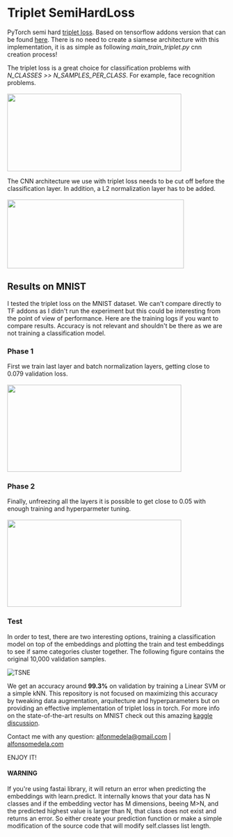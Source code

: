 # Triplet SemiHardLoss
PyTorch semi hard [triplet loss](https://arxiv.org/pdf/1503.03832.pdf). Based on tensorflow addons version that can be found [here](https://www.tensorflow.org/addons/tutorials/losses_triplet). There is no need to create a siamese architecture with this implementation, it is as simple as following *main_train_triplet.py* cnn creation process!

The triplet loss is a great choice for classification problems with *N_CLASSES >> N_SAMPLES_PER_CLASS*. For example, face recognition problems. 
<br/><br/>
<img src="https://user-images.githubusercontent.com/18154355/61485418-1cbb1f00-a96f-11e9-8de8-3c46eef5a7dc.png" width="400" height="178" />

The CNN architecture we use with triplet loss needs to be cut off before the classification layer. In addition, a L2 normalization layer has to be added. 
<br/><br/>
<img src="https://user-images.githubusercontent.com/18154355/61485417-1cbb1f00-a96f-11e9-8d6a-94964ce8c4db.png" width="406" height="158" />

## Results on MNIST
I tested the triplet loss on the MNIST dataset. We can't compare directly to TF addons as I didn't run the experiment but this could be interesting from the point of view of performance. Here are the training logs if you want to compare results. Accuracy is not relevant and shouldn't be there as we are not training a classification model.

### Phase 1 
First we train last layer and batch normalization layers, getting close to 0.079 validation loss.
<br/><br/>
<img src="https://github.com/alfonmedela/TripletSemiHardLoss-PyTorch/blob/master/figures/freezed.PNG" width="400" height="200" />

### Phase 2
Finally, unfreezing all the layers it is possible to get close to 0.05 with enough training and hyperparmeter tuning.
<br/><br/>
<img src="https://github.com/alfonmedela/TripletSemiHardLoss-PyTorch/blob/master/figures/unfreezed.PNG" width="400" height="200" />

### Test
In order to test, there are two interesting options, training a classification model on top of the embeddings and plotting the train and test embeddings to see if same categories cluster together. The following figure contains the original 10,000 validation samples.

![TSNE](https://github.com/alfonmedela/TripletSemiHardLoss-PyTorch/blob/master/figures/tsne_val.png)

We get an accuracy around **99.3%** on validation by training a Linear SVM or a simple kNN. This repository is not focused on maximizing this accuracy by tweaking data augmentation, arquitecture and hyperparameters but on providing an effective implementation of triplet loss in torch. For more info on the state-of-the-art results on MNIST check out this amazing [kaggle discussion](https://www.kaggle.com/c/digit-recognizer/discussion/61480).

Contact me with any question:
alfonmedela@gmail.com | 
[alfonsomedela.com](http://alfonsomedela.com/)

ENJOY IT! 

#### **WARNING**
If you're using fastai library, it will return an error when predicting the embeddings with learn.predict. It internally knows that your data has N classes and if the embedding vector has M dimensions, beeing M>N, and the predicted highest value is larger than N, that class does not exist and returns an error. So either create your prediction function or make a simple modification of the source code that will modify self.classes list length.

